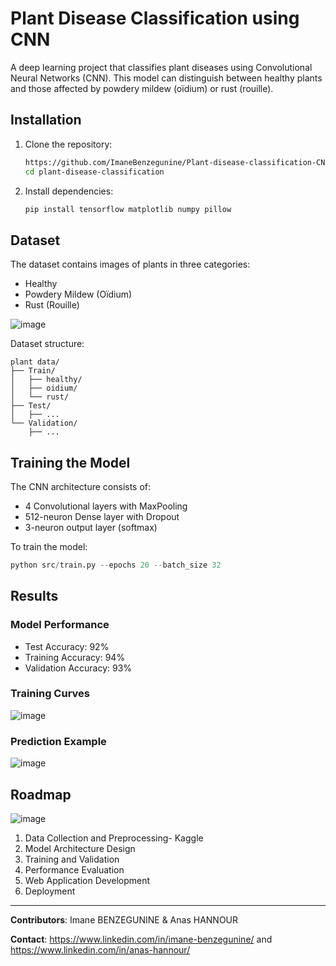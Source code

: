 
# Plant Disease Classification using CNN

A deep learning project that classifies plant diseases using Convolutional Neural Networks (CNN). This model can distinguish between healthy plants and those affected by powdery mildew (oïdium) or rust (rouille).


## Installation

1. Clone the repository:
   ```bash
   https://github.com/ImaneBenzegunine/Plant-disease-classification-CNN
   cd plant-disease-classification
   ```

2. Install dependencies:
   ```bash
   pip install tensorflow matplotlib numpy pillow
   ```

## Dataset

The dataset contains images of plants in three categories:
- Healthy
- Powdery Mildew (Oïdium)
- Rust (Rouille)
  
![image](https://github.com/user-attachments/assets/9ddfce43-b6c3-4385-85a7-77598842170e)

Dataset structure:
```
plant data/
├── Train/
│   ├── healthy/
│   ├── oidium/
│   └── rust/
├── Test/
│   ├── ...
└── Validation/
    ├── ...
```

## Training the Model

The CNN architecture consists of:
- 4 Convolutional layers with MaxPooling
- 512-neuron Dense layer with Dropout
- 3-neuron output layer (softmax)

To train the model:
```python
python src/train.py --epochs 20 --batch_size 32
```

## Results

### Model Performance
- Test Accuracy: 92%
- Training Accuracy: 94%
- Validation Accuracy: 93%

### Training Curves
![image](https://github.com/user-attachments/assets/d2206b17-f58a-42e8-9f0c-7eb49eda2b8d)


### Prediction Example
![image](https://github.com/user-attachments/assets/87c3a9fa-fbaf-425f-9c07-bd8d102a39a7)


## Roadmap

![image](https://github.com/user-attachments/assets/4abfbc47-619c-44d0-96f3-ab14d389136d)

1. Data Collection and Preprocessing- Kaggle
2. Model Architecture Design
3. Training and Validation
4. Performance Evaluation
5. Web Application Development
6. Deployment


---

**Contributors**: Imane BENZEGUNINE & Anas HANNOUR


**Contact**: https://www.linkedin.com/in/imane-benzegunine/ and https://www.linkedin.com/in/anas-hannour/
```
